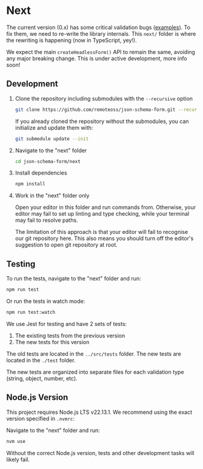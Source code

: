 # Next

The current version (0.x) has some critical validation bugs
([examples](https://github.com/remoteoss/json-schema-form/pull/107)).
To fix them, we need to re-write the library internals.
This `next/` folder is where the rewriting is happening
(now in TypeScript, yey!).

We expect the main `createHeadlessForm()` API to remain the same,
avoiding any major breaking change.
This is under active development, more info soon!

## Development

1. Clone the repository including submodules with the `--recursive` option

   ```bash
   git clone https://github.com/remoteoss/json-schema-form.git --recursive
   ```

   If you already cloned the repository without the submodules,
   you can initialize and update them with:

   ```bash
   git submodule update --init
   ```

2. Navigate to the "next" folder

   ```bash
   cd json-schema-form/next
   ```

3. Install dependencies

   ```bash
   npm install
   ```

4. Work in the "next" folder only

   Open your editor in this folder and run commands from.
   Otherwise, your editor may fail to set up linting and type checking,
   while your terminal may fail to resolve paths.

   The limitation of this approach is that
   your editor will fail to recognise our git repository here.
   This also means you should turn off the editor's suggestion
   to open git repository at root.

## Testing

To run the tests, navigate to the "next" folder and run:

```bash
npm run test
```

Or run the tests in watch mode:

```bash
npm run test:watch
```

We use Jest for testing and have 2 sets of tests:

1. The existing tests from the previous version
1. The new tests for this version

The old tests are located in the `../src/tests` folder.
The new tests are located in the `./test` folder.

The new tests are organized into separate files for each validation type (string, object, number, etc).

## Node.js Version

This project requires Node.js LTS v22.13.1.
We recommend using the exact version specified in `.nvmrc`:

Navigate to the "next" folder and run:

```bash
nvm use
```

Without the correct Node.js version,
tests and other development tasks will likely fail.
